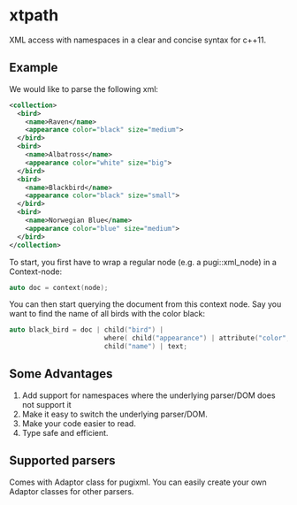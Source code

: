 xtpath
======
XML access with namespaces in a clear and concise syntax for c++11.

Example
-------
We would like to parse the following xml:
```xml
<collection>
  <bird>
    <name>Raven</name>
    <appearance color="black" size="medium">
  </bird>
  <bird>
    <name>Albatross</name>
    <appearance color="white" size="big">
  </bird>
  <bird>
    <name>Blackbird</name>
    <appearance color="black" size="small">
  </bird>
  <bird>
    <name>Norwegian Blue</name>
    <appearance color="blue" size="medium">
  </bird>
</collection>
```
To start, you first have to wrap a regular node (e.g. a pugi::xml_node) in a Context-node:
```c++
auto doc = context(node);
```
You can then start querying the document from this context node. Say you want to find the name of all birds with the color black:
```c++
auto black_bird = doc | child("bird") | 
                        where( child("appearance") | attribute("color", "black") ) |
                        child("name") | text;
```

Some Advantages
---------------
1. Add support for namespaces where the underlying parser/DOM does not support it
2. Make it easy to switch the underlying parser/DOM.
3. Make your code easier to read.
4. Type safe and efficient.

Supported parsers
-----------------
Comes with Adaptor class for pugixml. You can easily create your own Adaptor classes for other parsers.
